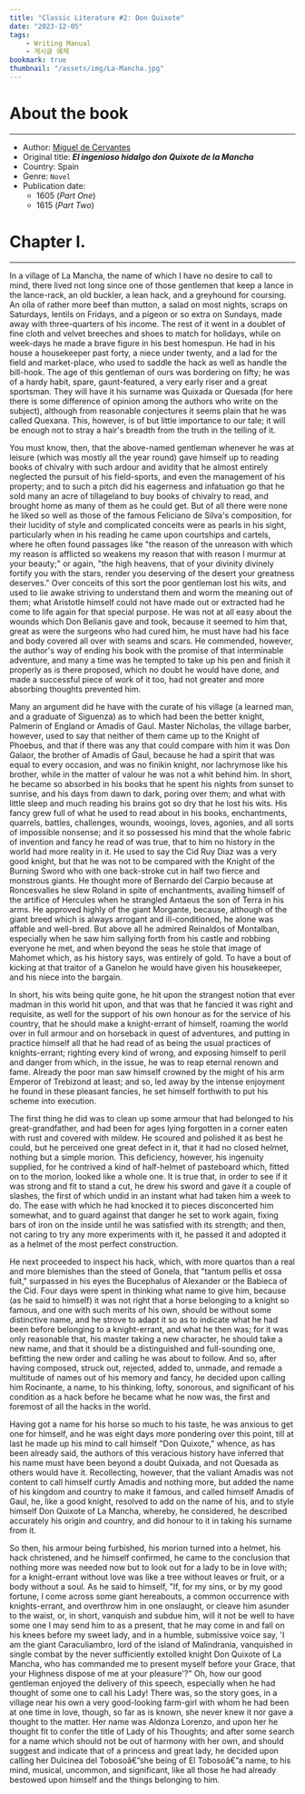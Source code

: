 ```yaml
---
title: "Classic Literature #2: Don Quixote"
date: "2023-12-05"
tags:
    - Writing Manual
    - 게시글 예제
bookmark: true
thumbnail: "/assets/img/La-Mancha.jpg"
---
```


# About the book
---
* Author: [Miguel de Cervantes](https://en.wikipedia.org/wiki/Miguel_de_Cervantes)
* Original title: ***El ingenioso hidalgo don Quixote de la Mancha***
* Country: Spain
* Genre: `Novel`
* Publication date:	
    * 1605 (*Part One*)
    * 1615 (*Part Two*)

# Chapter I.
---
In a village of La Mancha, the name of which I have no desire to call to mind, there lived not long since one of those gentlemen that keep a lance in the lance-rack, an old buckler, a lean hack, and a greyhound for coursing. An olla of rather more beef than mutton, a salad on most nights, scraps on Saturdays, lentils on Fridays, and a pigeon or so extra on Sundays, made away with three-quarters of his income. The rest of it went in a doublet of fine cloth and velvet breeches and shoes to match for holidays, while on week-days he made a brave figure in his best homespun. He had in his house a housekeeper past forty, a niece under twenty, and a lad for the field and market-place, who used to saddle the hack as well as handle the bill-hook. The age of this gentleman of ours was bordering on fifty; he was of a hardy habit, spare, gaunt-featured, a very early riser and a great sportsman. They will have it his surname was Quixada or Quesada (for here there is some difference of opinion among the authors who write on the subject), although from reasonable conjectures it seems plain that he was called Quexana. This, however, is of but little importance to our tale; it will be enough not to stray a hair's breadth from the truth in the telling of it.

You must know, then, that the above-named gentleman whenever he was at leisure (which was mostly all the year round) gave himself up to reading books of chivalry with such ardour and avidity that he almost entirely neglected the pursuit of his field-sports, and even the management of his property; and to such a pitch did his eagerness and infatuation go that he sold many an acre of tillageland to buy books of chivalry to read, and brought home as many of them as he could get. But of all there were none he liked so well as those of the famous Feliciano de Silva's composition, for their lucidity of style and complicated conceits were as pearls in his sight, particularly when in his reading he came upon courtships and cartels, where he often found passages like "the reason of the unreason with which my reason is afflicted so weakens my reason that with reason I murmur at your beauty;" or again, "the high heavens, that of your divinity divinely fortify you with the stars, render you deserving of the desert your greatness deserves." Over conceits of this sort the poor gentleman lost his wits, and used to lie awake striving to understand them and worm the meaning out of them; what Aristotle himself could not have made out or extracted had he come to life again for that special purpose. He was not at all easy about the wounds which Don Belianis gave and took, because it seemed to him that, great as were the surgeons who had cured him, he must have had his face and body covered all over with seams and scars. He commended, however, the author's way of ending his book with the promise of that interminable adventure, and many a time was he tempted to take up his pen and finish it properly as is there proposed, which no doubt he would have done, and made a successful piece of work of it too, had not greater and more absorbing thoughts prevented him.

Many an argument did he have with the curate of his village (a learned man, and a graduate of Siguenza) as to which had been the better knight, Palmerin of England or Amadis of Gaul. Master Nicholas, the village barber, however, used to say that neither of them came up to the Knight of Phoebus, and that if there was any that could compare with him it was Don Galaor, the brother of Amadis of Gaul, because he had a spirit that was equal to every occasion, and was no finikin knight, nor lachrymose like his brother, while in the matter of valour he was not a whit behind him. In short, he became so absorbed in his books that he spent his nights from sunset to sunrise, and his days from dawn to dark, poring over them; and what with little sleep and much reading his brains got so dry that he lost his wits. His fancy grew full of what he used to read about in his books, enchantments, quarrels, battles, challenges, wounds, wooings, loves, agonies, and all sorts of impossible nonsense; and it so possessed his mind that the whole fabric of invention and fancy he read of was true, that to him no history in the world had more reality in it. He used to say the Cid Ruy Diaz was a very good knight, but that he was not to be compared with the Knight of the Burning Sword who with one back-stroke cut in half two fierce and monstrous giants. He thought more of Bernardo del Carpio because at Roncesvalles he slew Roland in spite of enchantments, availing himself of the artifice of Hercules when he strangled Antaeus the son of Terra in his arms. He approved highly of the giant Morgante, because, although of the giant breed which is always arrogant and ill-conditioned, he alone was affable and well-bred. But above all he admired Reinaldos of Montalban, especially when he saw him sallying forth from his castle and robbing everyone he met, and when beyond the seas he stole that image of Mahomet which, as his history says, was entirely of gold. To have a bout of kicking at that traitor of a Ganelon he would have given his housekeeper, and his niece into the bargain.

In short, his wits being quite gone, he hit upon the strangest notion that ever madman in this world hit upon, and that was that he fancied it was right and requisite, as well for the support of his own honour as for the service of his country, that he should make a knight-errant of himself, roaming the world over in full armour and on horseback in quest of adventures, and putting in practice himself all that he had read of as being the usual practices of knights-errant; righting every kind of wrong, and exposing himself to peril and danger from which, in the issue, he was to reap eternal renown and fame. Already the poor man saw himself crowned by the might of his arm Emperor of Trebizond at least; and so, led away by the intense enjoyment he found in these pleasant fancies, he set himself forthwith to put his scheme into execution.

The first thing he did was to clean up some armour that had belonged to his great-grandfather, and had been for ages lying forgotten in a corner eaten with rust and covered with mildew. He scoured and polished it as best he could, but he perceived one great defect in it, that it had no closed helmet, nothing but a simple morion. This deficiency, however, his ingenuity supplied, for he contrived a kind of half-helmet of pasteboard which, fitted on to the morion, looked like a whole one. It is true that, in order to see if it was strong and fit to stand a cut, he drew his sword and gave it a couple of slashes, the first of which undid in an instant what had taken him a week to do. The ease with which he had knocked it to pieces disconcerted him somewhat, and to guard against that danger he set to work again, fixing bars of iron on the inside until he was satisfied with its strength; and then, not caring to try any more experiments with it, he passed it and adopted it as a helmet of the most perfect construction.

He next proceeded to inspect his hack, which, with more quartos than a real and more blemishes than the steed of Gonela, that "tantum pellis et ossa fuit," surpassed in his eyes the Bucephalus of Alexander or the Babieca of the Cid. Four days were spent in thinking what name to give him, because (as he said to himself) it was not right that a horse belonging to a knight so famous, and one with such merits of his own, should be without some distinctive name, and he strove to adapt it so as to indicate what he had been before belonging to a knight-errant, and what he then was; for it was only reasonable that, his master taking a new character, he should take a new name, and that it should be a distinguished and full-sounding one, befitting the new order and calling he was about to follow. And so, after having composed, struck out, rejected, added to, unmade, and remade a multitude of names out of his memory and fancy, he decided upon calling him Rocinante, a name, to his thinking, lofty, sonorous, and significant of his condition as a hack before he became what he now was, the first and foremost of all the hacks in the world.

Having got a name for his horse so much to his taste, he was anxious to get one for himself, and he was eight days more pondering over this point, till at last he made up his mind to call himself "Don Quixote," whence, as has been already said, the authors of this veracious history have inferred that his name must have been beyond a doubt Quixada, and not Quesada as others would have it. Recollecting, however, that the valiant Amadis was not content to call himself curtly Amadis and nothing more, but added the name of his kingdom and country to make it famous, and called himself Amadis of Gaul, he, like a good knight, resolved to add on the name of his, and to style himself Don Quixote of La Mancha, whereby, he considered, he described accurately his origin and country, and did honour to it in taking his surname from it.

So then, his armour being furbished, his morion turned into a helmet, his hack christened, and he himself confirmed, he came to the conclusion that nothing more was needed now but to look out for a lady to be in love with; for a knight-errant without love was like a tree without leaves or fruit, or a body without a soul. As he said to himself, "If, for my sins, or by my good fortune, I come across some giant hereabouts, a common occurrence with knights-errant, and overthrow him in one onslaught, or cleave him asunder to the waist, or, in short, vanquish and subdue him, will it not be well to have some one I may send him to as a present, that he may come in and fall on his knees before my sweet lady, and in a humble, submissive voice say, 'I am the giant Caraculiambro, lord of the island of Malindrania, vanquished in single combat by the never sufficiently extolled knight Don Quixote of La Mancha, who has commanded me to present myself before your Grace, that your Highness dispose of me at your pleasure'?" Oh, how our good gentleman enjoyed the delivery of this speech, especially when he had thought of some one to call his Lady! There was, so the story goes, in a village near his own a very good-looking farm-girl with whom he had been at one time in love, though, so far as is known, she never knew it nor gave a thought to the matter. Her name was Aldonza Lorenzo, and upon her he thought fit to confer the title of Lady of his Thoughts; and after some search for a name which should not be out of harmony with her own, and should suggest and indicate that of a princess and great lady, he decided upon calling her Dulcinea del Tobosoâ€”she being of El Tobosoâ€”a name, to his mind, musical, uncommon, and significant, like all those he had already bestowed upon himself and the things belonging to him.
